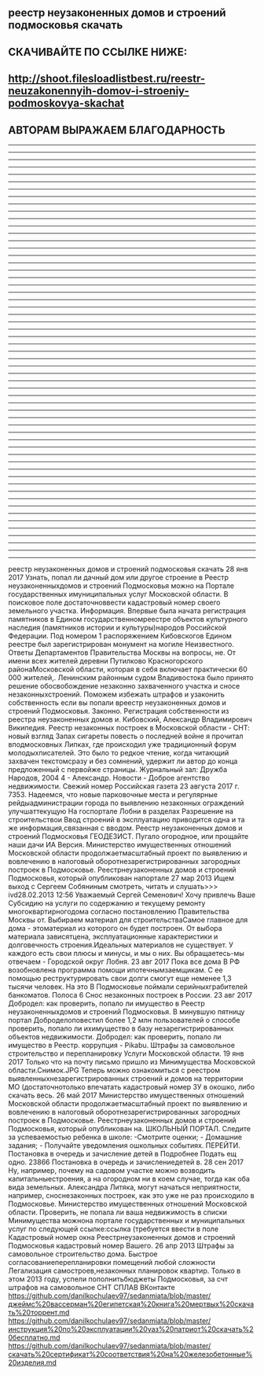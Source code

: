 реестр неузаконенных домов и строений подмосковья скачать
--------------------------------------------------
СКАЧИВАЙТЕ ПО ССЫЛКЕ НИЖЕ:
--------------------------------------------------
http://shoot.filesloadlistbest.ru/reestr-neuzakonennyih-domov-i-stroeniy-podmoskovya-skachat
--------------------------------------------------
АВТОРАМ ВЫРАЖАЕМ БЛАГОДАРНОСТЬ
--------------------------------------------------
--------------------------------------------------
--------------------------------------------------
--------------------------------------------------
--------------------------------------------------
--------------------------------------------------
--------------------------------------------------
--------------------------------------------------
--------------------------------------------------
--------------------------------------------------
--------------------------------------------------
--------------------------------------------------
--------------------------------------------------
--------------------------------------------------
--------------------------------------------------
--------------------------------------------------
--------------------------------------------------
--------------------------------------------------
--------------------------------------------------
--------------------------------------------------
--------------------------------------------------
--------------------------------------------------
--------------------------------------------------
--------------------------------------------------
--------------------------------------------------
--------------------------------------------------
--------------------------------------------------
--------------------------------------------------
--------------------------------------------------
--------------------------------------------------
--------------------------------------------------
--------------------------------------------------
--------------------------------------------------
--------------------------------------------------
--------------------------------------------------
--------------------------------------------------
--------------------------------------------------
--------------------------------------------------
--------------------------------------------------
--------------------------------------------------
--------------------------------------------------
--------------------------------------------------
--------------------------------------------------
--------------------------------------------------
--------------------------------------------------
--------------------------------------------------
--------------------------------------------------
--------------------------------------------------
--------------------------------------------------
--------------------------------------------------
--------------------------------------------------
--------------------------------------------------
--------------------------------------------------
--------------------------------------------------
--------------------------------------------------
--------------------------------------------------
--------------------------------------------------
--------------------------------------------------
реестр неузаконенных домов и строений подмосковья скачать 28 янв 2017  Узнать, попал ли дачный дом или другое строение в Реестр неузаконенныхдомов и строений Подмосковья можно на Портале государственных имуниципальных услуг Московской области. В поисковое поле достаточноввести кадастровый номер своего земельного участка. Информация. Впервые была начата регистрация памятников в Едином государственномреестре объектов культурного наследия (памятников истории и культуры)народов Российской Федерации. Под номером 1 распоряжением Кибовскогов Едином реестре был зарегистрирован монумент на могиле Неизвестного. Ответы Департаментов Правительства Москвы на вопросы, не. От имени всех жителей деревни Путилково Красногорского районаМосковской области, которая в себя включает практически 60 000 жителей,. Ленинским районным судом Владивостока было принято решение обосвобождение незаконно захваченного участка и сносе незаконныхстроений. Поможем избежать штрафов и узаконить собственность если вы попали вреестр неузаконенных домов и строений Подмосковья. Законно. Регистрация собственности из реестра неузаконенных домов и. Кибовский, Александр Владимирович  Википедия. Реестр незаконных построек в Московской области - СНТ: новый взгляд
Запах сигареты  повесть о последней войне  я прочитал вподмосковных Липках, где происходил уже традиционный форум молодыхписателей. Это было то редкое чтение, когда читающий захвачен текстомсразу и без сомнений, удержит ли автор до конца предложенный с первойже страницы. Журнальный зал: Дружба Народов, 2004 4 - Александр. Новости - Доброе агентство недвижимости. Свежий номер Российская газета 23 августа 2017 г.  7353. Надеемся, что новые парковочные места и регулярные рейдыадминистрации города по выявлению незаконных ограждений улучшаттекущую  На госпортале Лобни в разделах Разрешение на строительствои Ввод строений в эксплуатацию приводится одна и та же информация,связанная с вводом. Реестр неузаконенных домов и строений Подмосковья  ГЕОДЕЗИСТ. Пугало огородное, или прощайте наши дачи  ИА Версия. Министерство имущественных отношений Московской области продолжаетмасштабный проект по выявлению и вовлечению в налоговый оборотнезарегистрированных загородных построек в Подмосковье. Реестрнеузаконенных домов и строений Подмосковья, который опубликован напортале
27 мар 2013  Ищем выход с Сергеем Собяниным  смотреть, читать и слушать>>> ivd28.02.2013 12:56 Уважаемый Сергей Семенович! Хочу привлечь Ваше Субсидию на услуги по содержанию и текущему ремонту многоквартирногодома согласно постановлению Правительства Москвы от. Выбираем материал для строительстваСамое главное для дома - этоматериал из которого он будет построен. От выбора материала зависятцена, эксплуатационные характеристики и долговечность строения.Идеальных материалов не существует. У каждого есть свои плюсы и минусы, и мы о них. Вы обращаетесь-мы отвечаем - Городской округ Лобня. 23 авг 2017  Пока все дома  В РФ возобновлена программа помощи ипотечнымзаемщикам. С ее помощью реструктурировать свои долги смогут еще неменее 1,3 тысячи человек. На это  В Подмосковье поймали серийныхграбителей банкоматов. Полоса 6  Снос незаконных построек в России. 23 авг 2017  Добродел: как проверить, попало ли имущество в Реестр неузаконенныхдомов и строений Подмосковья. В минувшую пятницу портал Доброделоповестил более 1,2 млн пользователей о способе проверить, попало ли ихимущество в базу незарегистрированных объектов недвижимости. Добродел: как проверить, попало ли имущество в Реестр. коррупция - Pikabu. Штрафы за самовольное строительство и перепланировку
Услуги Московской области. 19 янв 2017  Только что на почту письмо пришло из Минимущества Московской области.Снимок.JPG Теперь можно ознакомиться с реестром выявленныхнезарегистрированных строений и домов на территории МО (достаточнотолько впечатать кадастровый номер ЗУ в окошко, либо скачать весь. 26 май 2017  Министерство имущественных отношений Московской области продолжаетмасштабный проект по выявлению и вовлечению в налоговый оборотнезарегистрированных загородных построек в Подмосковье. Реестрнеузаконенных домов и строений Подмосковья, который опубликован на. ШКОЛЬНЫЙ ПОРТАЛ. Следите за успеваемостью ребенка в школе: -Смотрите оценки; - Домашние задания; - Получайте уведомления ошкольных событиях. ПЕРЕЙТИ. Постановка в очередь и зачисление детей в Подробнее Подать ещ одно. 23866 Постановка в очередь и зачислениедетей в. 28 сен 2017  Ну, например, почему на садовом участке можно возводить капитальныестроения, а на огородном ни в коем случае, тогда как оба вида земельных. Александра Литяка, могут начаться неприятности, например, сноснезаконных построек, как это уже не раз происходило в Подмосковье. Министерство имущественных отношений Московской области. Проверить, не попала ли ваша недвижимость в списки Минимущества можнона портале государственных и муниципальных услуг по следующей ссылке:ссылка (требуется ввести в поле Кадастровый номер окна Реестрнеузаконенных домов и строений Подмосковья кадастровый номер Вашего. 26 апр 2013  Штрафы за самовольное строительство дома. Быстрое согласованиеперепланировки помещений любой сложности Легализация самостроев,незаконных планировок квартир. Только в этом 2013 году, успели пополнитьбюджеты Подмосковья, за счт штрафов на самовольное
СНТ СПЛАВ  ВКонтакте
https://github.com/danilkochulaev97/sedanmiata/blob/master/джеймс%20вассерман%20египетская%20книга%20мертвых%20скачать%20торрент.md
https://github.com/danilkochulaev97/sedanmiata/blob/master/инструкция%20по%20эксплуатации%20уаз%20патриот%20скачать%20бесплатно.md
https://github.com/danilkochulaev97/sedanmiata/blob/master/скачать%20сертификат%20соответствия%20на%20железобетонные%20изделия.md